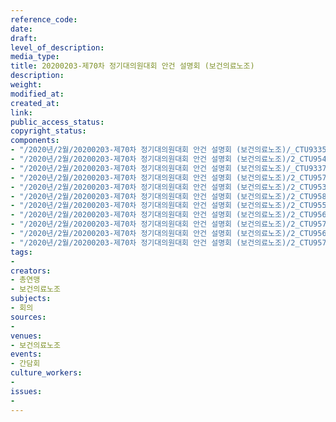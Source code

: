 ```yaml
---
reference_code: 
date: 
draft: 
level_of_description: 
media_type: 
title: 20200203-제70차 정기대의원대회 안건 설명회 (보건의료노조)
description: 
weight: 
modified_at: 
created_at: 
link: 
public_access_status: 
copyright_status: 
components:
- "/2020년/2월/20200203-제70차 정기대의원대회 안건 설명회 (보건의료노조)/_CTU9335.jpg"
- "/2020년/2월/20200203-제70차 정기대의원대회 안건 설명회 (보건의료노조)/2_CTU9544.jpg"
- "/2020년/2월/20200203-제70차 정기대의원대회 안건 설명회 (보건의료노조)/_CTU9337.jpg"
- "/2020년/2월/20200203-제70차 정기대의원대회 안건 설명회 (보건의료노조)/2_CTU9576.jpg"
- "/2020년/2월/20200203-제70차 정기대의원대회 안건 설명회 (보건의료노조)/2_CTU9532.jpg"
- "/2020년/2월/20200203-제70차 정기대의원대회 안건 설명회 (보건의료노조)/2_CTU9582.jpg"
- "/2020년/2월/20200203-제70차 정기대의원대회 안건 설명회 (보건의료노조)/2_CTU9551.jpg"
- "/2020년/2월/20200203-제70차 정기대의원대회 안건 설명회 (보건의료노조)/2_CTU9560.jpg"
- "/2020년/2월/20200203-제70차 정기대의원대회 안건 설명회 (보건의료노조)/2_CTU9573.jpg"
- "/2020년/2월/20200203-제70차 정기대의원대회 안건 설명회 (보건의료노조)/2_CTU9565.jpg"
- "/2020년/2월/20200203-제70차 정기대의원대회 안건 설명회 (보건의료노조)/2_CTU9570.jpg"
tags:
- 
creators:
- 총연맹
- 보건의료노조
subjects:
- 회의
sources:
- 
venues:
- 보건의료노조
events:
- 간담회
culture_workers:
- 
issues:
- 
---
```

